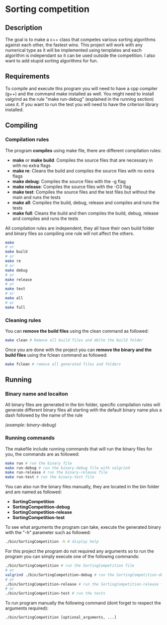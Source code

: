 # Sorting competition
## Description
The goal is to make a c++ class that competes various sorting algorithms against each other, the fastest wins. This project will work with any numerical type as it will be implemented using templates and each algorithm is independant so it can be used outside the competition. I also want to add stupid sorting algorithms for fun.

## Requirements

To compile and execute this program you will need to have a cpp compiler (g++) and the command make installed as well. You might need to install valgrind as the rule "make run-debug" (explained in the running section) uses it. If you want to run the test you will need to have the criterion library installed.

## Compiling

### Compilation rules
The program **compiles** using make file, there are different compilation rules:
- **make** or **make build**: Compiles the source files that are necessary in with no extra flags
- **make re**: Cleans the build and compiles the source files with no extra flags
- **make debug**: Compiles the source files with the -g flag
- **make release**: Compiles the source files with the -O3 flag
- **make test**: Compiles the source files and the test files but without the main and runs the tests
- **make all**: Compiles the build, debug, release and compiles and runs the tests 
- **make full**: Cleans the build and then compiles the build, debug, release and compiles and runs the tests 

All compilation rules are independent, they all have their own build folder and binary files so compiling one rule will not affect the others.

```bash
make
# or
make build
# or
make re
# or
make debug
# or
make release
# or
make test
# or
make all
# or
make full
```

### Cleaning rules

You can **remove the build files** using the clean command as followed:

```bash
make clean # Remove all build files and delte the build folder
```

Once you are done with the project you can **remove the binary and the build files** using the fclean command as followed:

```bash
make fclean # remove all generated files and folders
```

## Running

### Binary name and locaiton

All binary files are generated in the bin folder, specific compilation rules will generate different binary files all starting with the default binary name plus a dash followed by the name of the rule

*(example: binary-debug)*

### Running commands

The makefile include running commands that will run the binary files for you, the commands are as followed:

```bash
make run # run the binary file
make run-debug # run the binary-debug file with valgrind
make run-release # run the binary-release file
make run-test # run the binary-test file
```

You can also run the binary files manually, they are located in the bin folder and are named as followed:
- **SortingCompetition**
- **SortingCompetition-debug**
- **SortingCompetition-release**
- **SortingCompetition-test**

To see what arguments the program can take, execute the generated binary with the "-h" parameter such as followed:

```bash
./bin/SortingCompetition -h # display help
```

For this project the program do not required any arguments so to run the program you can simply execute one of the following commands:

```bash
./bin/SortingCompetition # run the SortingCompetition file
# or
valgrind ./bin/SortingCompetition-debug # run the SortingCompetition-debug file with valgrind
# or
./bin/SortingCompetition-release # run the SortingCompetition-release file
# or
./bin/SortingCompetition-test # run the tests
```
To run program manually the following command (dont forget to respect the arguments required):

```bash
./bin/SortingCompetition [optional_arguments, ...]
```